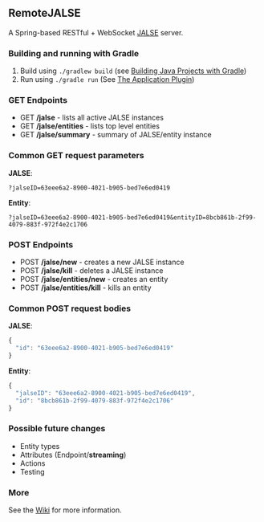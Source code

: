 ## RemoteJALSE
A Spring-based RESTful + WebSocket [JALSE](https://github.com/Ellzord/JALSE) server.

### Building and running with Gradle
1. Build using ```./gradlew build``` (see [Building Java Projects with Gradle](https://spring.io/guides/gs/gradle/#_build_your_project_with_gradle_wrapper))
2. Run using ```./gradle run``` (See [The Application Plugin](http://gradle.org/docs/current/userguide/application_plugin.html))

### GET Endpoints
* GET **/jalse** - lists all active JALSE instances
* GET **/jalse/entities** - lists top level entities
* GET **/jalse/summary** - summary of JALSE/entity instance

### Common GET request parameters
**JALSE**:
```
?jalseID=63eee6a2-8900-4021-b905-bed7e6ed0419
```
**Entity**:
```
?jalseID=63eee6a2-8900-4021-b905-bed7e6ed0419&entityID=8bcb861b-2f99-4079-883f-972f4e2c1706
```

### POST Endpoints
* POST **/jalse/new** - creates a new JALSE instance
* POST **/jalse/kill** - deletes a JALSE instance
* POST **/jalse/entities/new** - creates an entity
* POST **/jalse/entities/kill** - kills an entity

### Common POST request bodies
**JALSE**:
```javascript
{
  "id": "63eee6a2-8900-4021-b905-bed7e6ed0419"
}
```
**Entity**:
```javascript
{
  "jalseID": "63eee6a2-8900-4021-b905-bed7e6ed0419",
  "id": "8bcb861b-2f99-4079-883f-972f4e2c1706"
}
```

### Possible future changes
* Entity types
* Attributes (Endpoint/**streaming**)
* Actions
* Testing

### More
See the [Wiki](https://github.com/Ellzord/JALSE/wiki) for more information.
